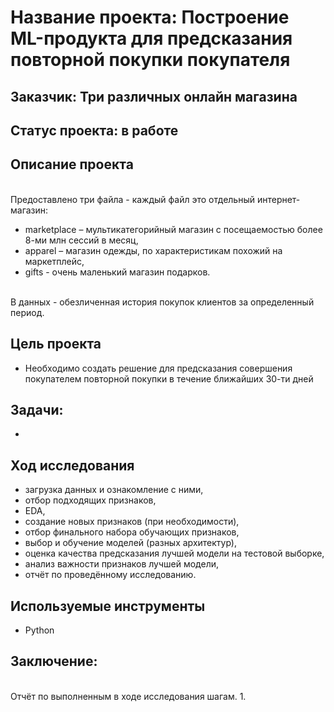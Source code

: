 # Название проекта: Построение ML-продукта для предсказания повторной покупки покупателя

## Заказчик: Три различных онлайн магазина

## Статус проекта: в работе

## Описание проекта
<br>Предоставлено три файла - каждый файл это отдельный интернет-магазин:
- marketplace – мультикатегорийный магазин с посещаемостью более 8-ми млн сессий в месяц, 
- apparel – магазин одежды, по характеристикам похожий на маркетплейс, 
- gifts - очень маленький магазин подарков.

<br>В данных - обезличенная история покупок клиентов за определенный период.

## Цель проекта
- Необходимо создать решение для предсказания совершения покупателем повторной покупки в течение ближайших 30-ти дней 

## Задачи:
- 

## Ход исследования
- загрузка данных и ознакомление с ними,
- отбор подходящих признаков,
- EDA,
- создание новых признаков (при необходимости),
- отбор финального набора обучающих признаков,
- выбор и обучение моделей (разных архитектур),
- оценка качества предсказания лучшей модели на тестовой выборке,
- анализ важности признаков лучшей модели,
- отчёт по проведённому исследованию.

## Используемые инструменты
- Python

## Заключение:
<br>Отчёт по выполненным в ходе исследования шагам.
1. 
